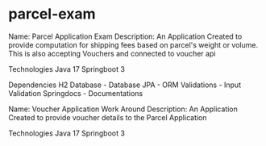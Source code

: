 # parcel-exam
Name: Parcel Application Exam
Description: An Application Created to provide computation for shipping fees based on parcel's weight or volume.
This is also accepting Vouchers and connected to voucher api

Technologies
Java 17
Springboot 3

Dependencies
H2 Database - Database
JPA - ORM
Validations - Input Validation
Springdocs - Documentations

Name: Voucher Application Work Around
Description: An Application Created to provide voucher details to the Parcel Application

Technologies
Java 17
Springboot 3
